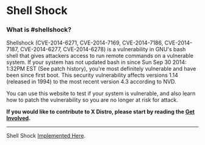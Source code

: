 # Shell Shock

### What is #shellshock?

Shellshock (CVE-2014-6271, CVE-2014-7169, CVE-2014-7186, CVE-2014-7187, CVE-2014-6277, CVE-2014-6278) is a vulnerability in GNU's bash shell that gives attackers access to run remote commands on a vulnerable system. If your system has not updated bash in since Sun Sep 30 2014: 1:32PM EST (See patch history), you're most definitely vulnerable and have been since first boot. This security vulnerability affects versions 1.14 (released in 1994) to the most recent version 4.3 according to NVD.

You can use this website to test if your system is vulnerable, and also learn how to patch the vulnerability so you are no longer at risk for attack.

**If you would like to contribute to X Distro, please start by reading the [Get Involved](http://xdistro.xyz/get-involved/).**

------

Shell Shock [Implemented Here](http://xdistro.xyz/shellshock/).
